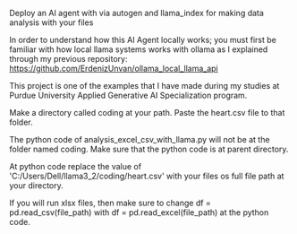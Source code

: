 Deploy an AI agent with via autogen and llama_index for making data analysis with your files

In order to understand how this AI Agent locally works; you must first be familiar with how local llama systems works with ollama as I explained through my previous repository: https://github.com/ErdenizUnvan/ollama_local_llama_api

This project is one of the examples that I have made during my studies at Purdue University Applied Generative AI Specialization program.

Make a directory called coding at your path. Paste the heart.csv file to that folder. 

The python code of analysis_excel_csv_with_llama.py will not be at the folder named coding. Make sure that the python code is at parent directory. 

At python code replace the value of 'C:/Users/Dell/llama3_2/coding/heart.csv' with your files os full file path at your directory.

If you will run xlsx files, then make sure to change df = pd.read_csv(file_path) with df = pd.read_excel(file_path) at the python code.

 

